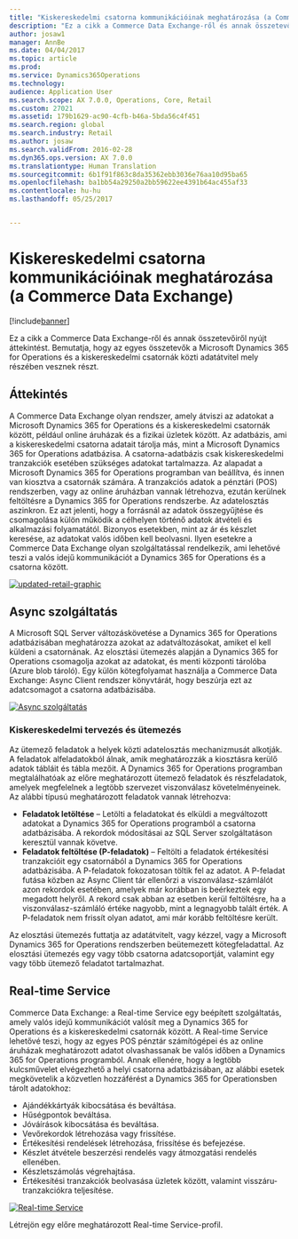 ```yaml
---
title: "Kiskereskedelmi csatorna kommunikációinak meghatározása (a Commerce Data Exchange)"
description: "Ez a cikk a Commerce Data Exchange-ről és annak összetevőiről nyújt áttekintést. Bemutatja, hogy az egyes összetevők a Microsoft Dynamics 365 for Operations és a kiskereskedelmi csatornák közti adatátvitel mely részében vesznek részt."
author: josaw1
manager: AnnBe
ms.date: 04/04/2017
ms.topic: article
ms.prod: 
ms.service: Dynamics365Operations
ms.technology: 
audience: Application User
ms.search.scope: AX 7.0.0, Operations, Core, Retail
ms.custom: 27021
ms.assetid: 179b1629-ac90-4cfb-b46a-5bda56c4f451
ms.search.region: global
ms.search.industry: Retail
ms.author: josaw
ms.search.validFrom: 2016-02-28
ms.dyn365.ops.version: AX 7.0.0
ms.translationtype: Human Translation
ms.sourcegitcommit: 6b1f91f863c8da35362ebb3036e76aa10d95ba65
ms.openlocfilehash: ba1bb54a29250a2bb59622ee4391b64ac455af33
ms.contentlocale: hu-hu
ms.lasthandoff: 05/25/2017


---
```


# <a name="define-retail-channel-communications-commerce-data-exchange"></a>Kiskereskedelmi csatorna kommunikációinak meghatározása (a Commerce Data Exchange)

[!include[banner](../includes/banner.md)]


Ez a cikk a Commerce Data Exchange-ről és annak összetevőiről nyújt áttekintést. Bemutatja, hogy az egyes összetevők a Microsoft Dynamics 365 for Operations és a kiskereskedelmi csatornák közti adatátvitel mely részében vesznek részt.

<a name="overview"></a>Áttekintés
--------

A Commerce Data Exchange olyan rendszer, amely átviszi az adatokat a Microsoft Dynamics 365 for Operations és a kiskereskedelmi csatornák között, például online áruházak és a fizikai üzletek között. Az adatbázis, ami a kiskereskedelmi csatorna adatait tárolja más, mint a Microsoft Dynamics 365 for Operations adatbázisa. A csatorna-adatbázis csak kiskereskedelmi tranzakciók esetében szükséges adatokat tartalmazza. Az alapadat a Microsoft Dynamics 365 for Operations programban van beállítva, és innen van kiosztva a csatornák számára. A tranzakciós adatok a pénztári (POS) rendszerben, vagy az online áruházban vannak létrehozva, ezután kerülnek feltöltésre a Dynamics 365 for Operations rendszerbe. Az adatelosztás aszinkron. Ez azt jelenti, hogy a forrásnál az adatok összegyűjtése és csomagolása külön működik a célhelyen történő adatok átvételi és alkalmazási folyamatától. Bizonyos esetekben, mint az ár és készlet keresése, az adatokat valós időben kell beolvasni. Ilyen esetekre a Commerce Data Exchange olyan szolgáltatással rendelkezik, ami lehetővé teszi a valós idejű kommunikációt a Dynamics 365 for Operations és a csatorna között. 

[![updated-retail-graphic](./media/updated-retail-graphic.png)](./media/updated-retail-graphic.png)  

## <a name="async-service"></a>Async szolgáltatás
A Microsoft SQL Server változáskövetése a Dynamics 365 for Operations adatbázisában meghatározza azokat az adatváltozásokat, amiket el kell küldeni a csatornának. Az elosztási ütemezés alapján a Dynamics 365 for Operations csomagolja azokat az adatokat, és menti központi tárolóba (Azure blob tároló). Egy külön kötegfolyamat használja a Commerce Data Exchange: Async Client rendszer könyvtárát, hogy beszúrja ezt az adatcsomagot a csatorna adatbázisába. 

[![Async szolgáltatás](./media/async-300x239.png)](./media/async.png)

### <a name="retail-scheduler"></a>Kiskereskedelmi tervezés és ütemezés

Az ütemező feladatok a helyek közti adatelosztás mechanizmusát alkotják. A feladatok alfeladatokból álnak, amik meghatározzák a kiosztásra kerülő adatok tábláit és tábla mezőit. A Dynamics 365 for Operations programban megtalálhatóak az előre meghatározott ütemező feladatok és részfeladatok, amelyek megfelelnek a legtöbb szervezet viszonválasz követelményeinek. Az alábbi típusú meghatározott feladatok vannak létrehozva:

-   **Feladatok letöltése** – Letölti a feladatokat és elküldi a megváltozott adatokat a Dynamics 365 for Operations programból a csatorna adatbázisába. A rekordok módosításai az SQL Server szolgáltatáson keresztül vannak követve.
-   **Feladatok feltöltése (P-feladatok)** – Feltölti a feladatok értékesítési tranzakcióit egy csatornából a Dynamics 365 for Operations adatbázisába. A P-feladatok fokozatosan töltik fel az adatot. A P-feladat futása közben az Async Client tár ellenőrzi a viszonválasz-számlálót azon rekordok esetében, amelyek már korábban is beérkeztek egy megadott helyről. A rekord csak abban az esetben kerül feltöltésre, ha a viszonválasz-számláló értéke nagyobb, mint a legnagyobb talált érték. A P-feladatok nem frissít olyan adatot, ami már korább feltöltésre került.

Az elosztási ütemezés futtatja az adatátvitelt, vagy kézzel, vagy a Microsoft Dynamics 365 for Operations rendszerben beütemezett kötegfeladattal. Az elosztási ütemezés egy vagy több csatorna adatcsoportját, valamint egy vagy több ütemező feladatot tartalmazhat.

## <a name="realtime-service"></a>Real-time Service
Commerce Data Exchange: a Real-time Service egy beépített szolgáltatás, amely valós idejű kommunikációt valósít meg a Dynamics 365 for Operations és a kiskereskedelmi csatornák között. A Real-time Service lehetővé teszi, hogy az egyes POS pénztár számítógépei és az online áruházak meghatározott adatot olvashassanak be valós időben a Dynamics 365 for Operations programból. Annak ellenére, hogy a legtöbb kulcsművelet elvégezhető a helyi csatorna adatbázisában, az alábbi esetek megkövetelik a közvetlen hozzáférést a Dynamics 365 for Operationsben tárolt adatokhoz:

-   Ajándékkártyák kibocsátása és beváltása.
-   Hűségpontok beváltása.
-   Jóváírások kibocsátása és beváltása.
-   Vevőrekordok létrehozása vagy frissítése.
-   Értékesítési rendelések létrehozása, frissítése és befejezése.
-   Készlet átvétele beszerzési rendelés vagy átmozgatási rendelés ellenében.
-   Készletszámolás végrehajtása.
-   Értékesítési tranzakciók beolvasása üzletek között, valamint visszáru-tranzakciókra teljesítése.

[![Real-time Service](./media/rts.png)](./media/rts.png) 

Létrejön egy előre meghatározott Real-time Service-profil.




